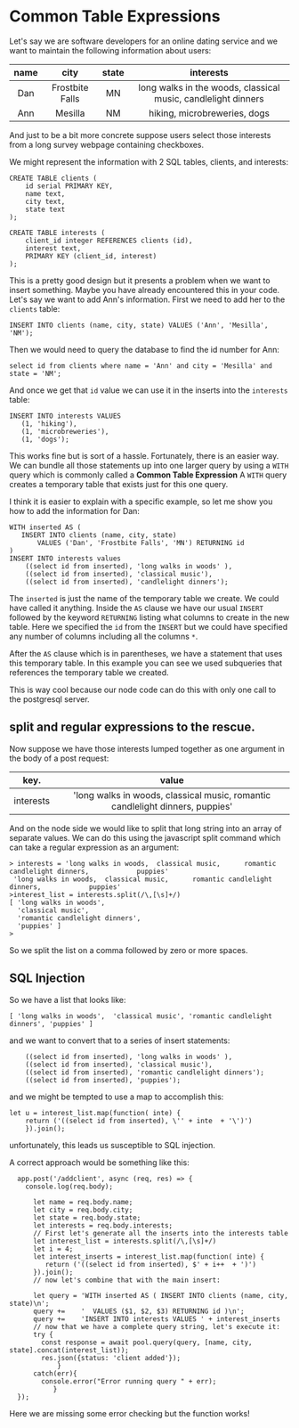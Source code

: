 # Common Table Expressions

Let's say we are software developers for an online dating service and we want to maintain the following information about users:


name | city | state | interests
:---: |  :---: |  :---: |  :---: 
Dan | Frostbite Falls | MN | long walks in the woods, classical music,  candlelight dinners
Ann | Mesilla | NM | hiking, microbreweries, dogs

And just to be a bit more concrete suppose users select those interests from a long survey webpage containing checkboxes.

We might represent the information with 2 SQL tables, clients, and interests:

	
	CREATE TABLE clients (
   	    id serial PRIMARY KEY,
   	    name text,
        city text,
        state text
    );

    CREATE TABLE interests (
        client_id integer REFERENCES clients (id),
        interest text,
        PRIMARY KEY (client_id, interest)
    );
    
This is a pretty good design but it presents a problem when we want to insert something. Maybe you have already encountered this in your code. Let's say we want to add Ann's information. First we need to add her to the `clients` table:

	INSERT INTO clients (name, city, state) VALUES ('Ann', 'Mesilla', 'NM');
	
Then we would need to query the database to find the id number for Ann:

	select id from clients where name = 'Ann' and city = 'Mesilla' and state = 'NM';
	
And once we get that `id` value we can use it in the inserts into the `interests` table:

	INSERT INTO interests VALUES 
	   (1, 'hiking'), 
	   (1, 'microbreweries'), 
	   (1, 'dogs');
	   
This works fine but is sort of a hassle. Fortunately, there is an easier way. We can bundle all those statements up into one larger query by using a `WITH` query which is commonly called a **Common Table Expression** A `WITH` query creates a temporary table that exists just for this one query.

I think it is easier to explain with a specific example, so let me show you how to add the information for Dan:


	WITH inserted AS (     
 	   INSERT INTO clients (name, city, state)
 	       VALUES ('Dan', 'Frostbite Falls', 'MN') RETURNING id
    ) 
    INSERT INTO interests values 
     	((select id from inserted), 'long walks in woods' ), 
       	((select id from inserted), 'classical music'),
       	((select id from inserted), 'candlelight dinners');


The `inserted` is just the name of the temporary table we create. We could have called it anything. Inside the `AS` clause we have our usual `INSERT` followed by the keyword `RETURNING` listing what columns to create in the new table. Here we specified the `id` from the `INSERT` but we could have specified any number of columns including all the columns `*`.

After the `AS` clause which is in parentheses, we have a statement that uses this temporary table. In this example you can see we used subqueries that references the temporary table we created.

This is way cool because our node code can do this with only one call to the postgresql server.

## split and regular expressions to the rescue.

Now suppose we have those interests lumped together as one argument in the body of a post request:

key. | value
:---: | :---: 
interests | 'long walks in woods,  classical music,      romantic candlelight dinners,            puppies'


And on the node side we would like to split that long string into an array of separate values. We can do this using the javascript split command which can take a regular expression as an argument:

	> interests = 'long walks in woods,  classical music,      romantic candlelight dinners,            puppies'
     'long walks in woods,  classical music,      romantic candlelight dinners,            puppies'
    >interest_list = interests.split(/\,[\s]+/)
    [ 'long walks in woods',
      'classical music',
      'romantic candlelight dinners',
      'puppies' ]
    > 


So we split the list on a comma followed by zero or more spaces.

## SQL Injection

So we have a list that looks like:

	[ 'long walks in woods',  'classical music', 'romantic candlelight dinners', 'puppies' ]
	
and we want to convert that to a series of insert statements:

    	((select id from inserted), 'long walks in woods' ), 
       	((select id from inserted), 'classical music'),
       	((select id from inserted), 'romantic candlelight dinners');
       	((select id from inserted), 'puppies');
and we might be tempted to use a map to accomplish this:


	let u = interest_list.map(function( inte) {
    	return ('((select id from inserted), \'' + inte  + '\')')
	    }).join();
	
unfortunately, this leads us susceptible to SQL injection. 

A correct approach would be something like this:



	  app.post('/addclient', async (req, res) => {
	    console.log(req.body);
	      
	      let name = req.body.name;
	      let city = req.body.city;
	      let state = req.body.state;
	      let interests = req.body.interests;
		  // First let's generate all the inserts into the interests table
		  let interest_list = interests.split(/\,[\s]+/)
		  let i = 4;
		  let interest_inserts = interest_list.map(function( inte) {
		     return ('((select id from inserted), $' + i++  + ')')
		  }).join();
	      // now let's combine that with the main insert:

		  let query = 'WITH inserted AS ( INSERT INTO clients (name, city, state)\n';
		  query +=    '  VALUES ($1, $2, $3) RETURNING id )\n';
	      query +=    'INSERT INTO interests VALUES ' + interest_inserts
	      // now that we have a complete query string, let's execute it:
	      try {
	        const response = await pool.query(query, [name, city, state].concat(interest_list));
	        res.json({status: 'client added'});
	            }
	      catch(err){
	        console.error("Error running query " + err);
	           }
	  });

	
Here we are missing some error checking but the function works!